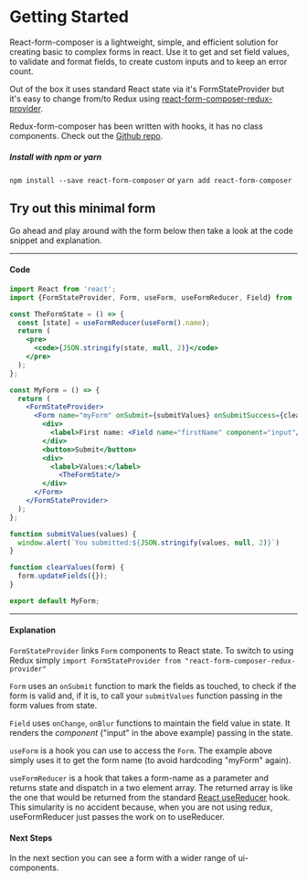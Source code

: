 # Getting Started
React-form-composer is a lightweight, simple, and efficient solution for creating basic to complex forms in react. Use it to get and set field values, to validate and format fields, to create custom inputs and to keep an error count.

Out of the box it uses standard React state via it's FormStateProvider but it's easy to change from/to Redux using [react-form-composer-redux-provider](https://www.npmjs.com/package/react-form-composer-redux-provider).

Redux-form-composer has been written with hooks, it has no class components. Check out the [Github repo](https://github.com/chrisfield/react-form-composer).


##### Install with npm or yarn
`npm install --save react-form-composer` or `yarn add react-form-composer`

## Try out this minimal form

Go ahead and play around with the form below then take a look at the code snippet and explanation.

<!-- STORY -->

---
#### Code
```jsx
import React from 'react';
import {FormStateProvider, Form, useForm, useFormReducer, Field} from 'react-form-composer';

const TheFormState = () => {
  const [state] = useFormReducer(useForm().name);
  return (
    <pre>
      <code>{JSON.stringify(state, null, 2)}</code>
    </pre>
  );
};

const MyForm = () => {  
  return (
    <FormStateProvider>
      <Form name="myForm" onSubmit={submitValues} onSubmitSuccess={clearValues}>
        <div>
          <label>First name: <Field name="firstName" component="input"/></label>
        </div>
        <button>Submit</button>
        <div>
          <label>Values:</label>
            <TheFormState/> 
        </div>        
      </Form>
    </FormStateProvider>
  );
};

function submitValues(values) {
  window.alert(`You submitted:${JSON.stringify(values, null, 2)}`)
}

function clearValues(form) {
  form.updateFields({});
}

export default MyForm;
```
---

#### Explanation
`FormStateProvider` links `Form` components to React state. To switch to using Redux simply `import FormStateProvider from "react-form-composer-redux-provider"`

`Form` uses an `onSubmit` function to mark the fields as touched, to check if the form is valid and, if it is, to call your `submitValues` function passing in the form values from state.

`Field` uses `onChange`, `onBlur` functions to maintain the field value in state. It renders the *component* ("input" in the above example) passing in the state.

`useForm` is a hook you can use to access the `Form`. The example above simply uses it to get the form name (to avoid hardcoding "myForm" again).

`useFormReducer` is a hook that takes a form-name as a parameter and returns state and dispatch in a two element array. The returned array is like the one that would be returned from the standard [React useReducer](https://reactjs.org/docs/hooks-reference.html#usereducer) hook. This simularity is no accident because, when you are not using redux, useFormReducer just passes the work on to useReducer.

#### Next Steps
In the next section you can see a form with a wider range of ui-components.
